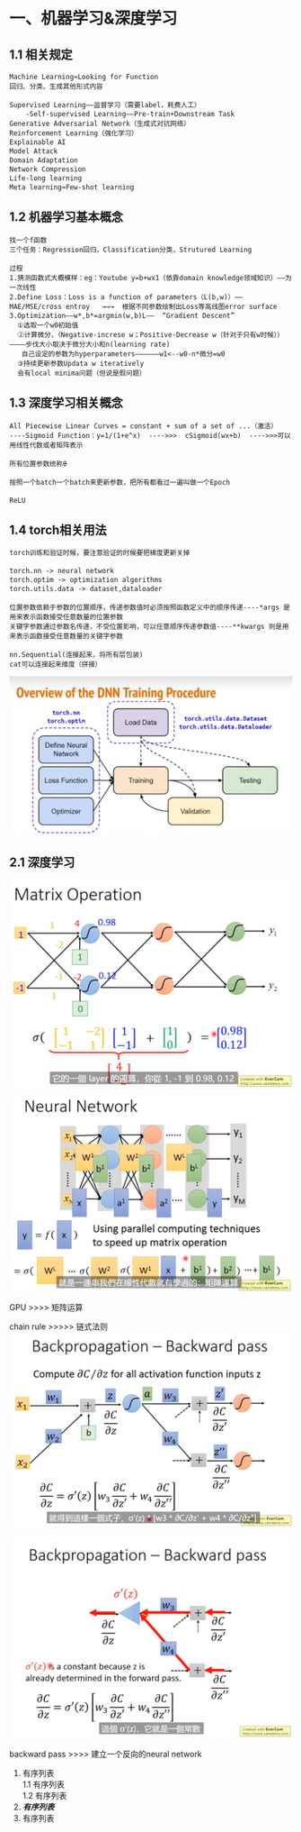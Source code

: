 # 一、机器学习&深度学习
## 1.1   相关规定   
    Machine Learning≈Looking for Function
    回归、分类、生成其他形式内容
    
    Supervised Learning——监督学习（需要label，耗费人工）
        -Self-supervised Learning——Pre-train+Downstream Task   
    Generative Adversarial Network（生成式对抗网络）
    Reinforcement Learning（强化学习）
    Explainable AI
    Model Attack
    Domain Adaptation
    Network Compression
    Life-long learning
    Meta learning≈Few-shot learning

## 1.2 机器学习基本概念
    找一个f函数
    三个任务：Regression回归，Classification分类，Strutured Learning
    
    过程
    1.猜测函数式大概模样：eg：Youtube y=b+wx1（依靠domain knowledge领域知识）——为一次线性
    2.Define Loss：Loss is a function of parameters（L(b,w)）——MAE/MSE/cross entroy   →→→  根据不同参数绘制出Loss等高线图error surface
    3.Optimization——w*,b*=argmin(w,b)L——  “Gradient Descent”
      ①选取一个w0初始值
      ②计算微分，（Negative-increse w；Positive-Decrease w（针对于只有w时候））————步伐大小取决于微分大小和n(learning rate)
       自己设定的参数为hyperparameters——————w1<--w0-n*微分=w0
      ③持续更新参数Updata w iteratively
      会有local minima问题（但说是假问题）

## 1.3 深度学习相关概念
    All Piecewise Linear Curves = constant + sum of a set of ...（激活）
    ----Sigmoid Function：y=1/(1+e^x)  ---->>>  cSigmoid(wx+b)  ---->>>可以用线性代数或者矩阵表示

    所有位置参数统称θ

    按照一个batch一个batch来更新参数，把所有都看过一遍叫做一个Epoch

    ReLU

## 1.4 torch相关用法
    torch训练和验证时候，要注意验证的时候要把梯度更新关掉

    torch.nn -> neural network
    torch.optim -> optimization algorithms
    torch.utils.data -> dataset,dataloader

    位置参数依赖于参数的位置顺序，传递参数值时必须按照函数定义中的顺序传递----*args 是用来表示函数接受任意数量的位置参数
    关键字参数通过参数名传递，不受位置影响，可以任意顺序传递参数值----**kwargs 则是用来表示函数接受任意数量的关键字参数
    
    nn.Sequential(连接起来，将所有层包装)
    cat可以连接起来维度（拼接）
![DNN](..\pic\111.png)

## 2.1 深度学习

![DL0](..\pic\img_4.png)

![DL1](..\pic\img_5.png)

GPU   >>>>   矩阵运算

chain rule  >>>>>  链式法则
![DL2](..\pic\img_6.png)

![DL3](..\pic\img_7.png)

backward pass   >>>>      建立一个反向的neural network

1. 有序列表  
   1.1 有序列表  
   1.2 有序列表
2. ***有序列表***
3. 有序列表